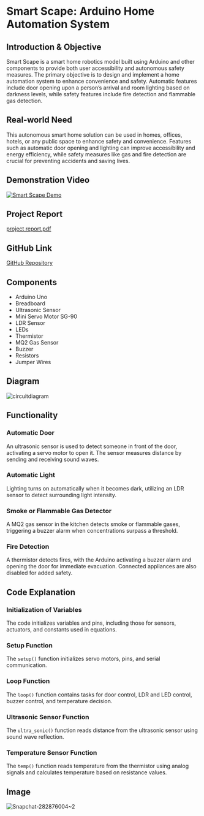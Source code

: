 # Smart Scape: Arduino Home Automation System

## Introduction & Objective

Smart Scape is a smart home robotics model built using Arduino and other components to provide both user accessibility and autonomous safety measures. The primary objective is to design and implement a home automation system to enhance convenience and safety. Automatic features include door opening upon a person’s arrival and room lighting based on darkness levels, while safety features include fire detection and flammable gas detection.

## Real-world Need

This autonomous smart home solution can be used in homes, offices, hotels, or any public space to enhance safety and convenience. Features such as automatic door opening and lighting can improve accessibility and energy efficiency, while safety measures like gas and fire detection are crucial for preventing accidents and saving lives.


## Demonstration Video

[![Smart Scape Demo](https://img.youtube.com/vi/rzl3d3x_Jic/0.jpg)](https://www.youtube.com/watch?v=rzl3d3x_Jic)


## Project Report

[project report.pdf](https://github.com/shihabmuhtasim/Smart-Scape/files/15421342/project.report.pdf)

## GitHub Link
[GitHub Repository](https://github.com/shihabmuhtasim/Smart-Scape)

## Components

- Arduino Uno
- Breadboard
- Ultrasonic Sensor
- Mini Servo Motor SG-90
- LDR Sensor
- LEDs
- Thermistor
- MQ2 Gas Sensor
- Buzzer
- Resistors
- Jumper Wires

## Diagram
![circuitdiagram](https://github.com/shihabmuhtasim/Smart-Scape/assets/92597456/7f9cb92f-8f43-4a41-8ae7-b413789ba059)


## Functionality

### Automatic Door

An ultrasonic sensor is used to detect someone in front of the door, activating a servo motor to open it. The sensor measures distance by sending and receiving sound waves.

### Automatic Light

Lighting turns on automatically when it becomes dark, utilizing an LDR sensor to detect surrounding light intensity.

### Smoke or Flammable Gas Detector

A MQ2 gas sensor in the kitchen detects smoke or flammable gases, triggering a buzzer alarm when concentrations surpass a threshold.

### Fire Detection

A thermistor detects fires, with the Arduino activating a buzzer alarm and opening the door for immediate evacuation. Connected appliances are also disabled for added safety.

## Code Explanation

### Initialization of Variables

The code initializes variables and pins, including those for sensors, actuators, and constants used in equations.

### Setup Function

The `setup()` function initializes servo motors, pins, and serial communication.

### Loop Function

The `loop()` function contains tasks for door control, LDR and LED control, buzzer control, and temperature decision.

### Ultrasonic Sensor Function

The `ultra_sonic()` function reads distance from the ultrasonic sensor using sound wave reflection.

### Temperature Sensor Function

The `temp()` function reads temperature from the thermistor using analog signals and calculates temperature based on resistance values.

## Image
![Snapchat-282876004~2](https://github.com/shihabmuhtasim/Smart-Scape/assets/92597456/c4df123c-d28e-458b-a87d-3f329c1f16bf)



